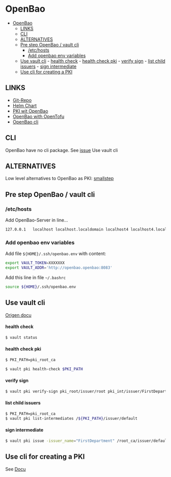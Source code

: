 OpenBao
=======

- [OpenBao](#openbao)
	- [LINKS](#links)
	- [CLI](#cli)
	- [ALTERNATIVES](#alternatives)
	- [Pre step OpenBao / vault cli](#pre-step-openbao--vault-cli)
		- [/etc/hosts](#etchosts)
		- [Add openbao env variables](#add-openbao-env-variables)
	- [Use vault cli](#use-vault-cli)
			- [health check](#health-check)
			- [health check pki](#health-check-pki)
			- [verify sign](#verify-sign)
			- [list child issuers](#list-child-issuers)
			- [sign intermediate](#sign-intermediate)
	- [Use cli for creating a PKI](#use-cli-for-creating-a-pki)


LINKS
-----

- [Git-Repo](https://github.com/openbao)
- [Helm Chart](https://github.com/openbao/openbao-helm/tree/main)
- [PKI wit OpenBao](https://openbao.org/docs/secrets/pki/)
- [OpenBao with OpenTofu](https://opentofu.org/docs/language/state/encryption/#openbao-experimental)
- [OpenBao cli](https://openbao.org/docs/commands/)

CLI
---

OpenBao have no cli package. See [issue](https://github.com/openbao/openbao/issues/162)
Use vault cli


ALTERNATIVES
------------

Low level alternatives to OpenBao as PKI: [smallstep](https://github.com/smallstep/certificates)

Pre step OpenBao / vault cli
----------------------------


### /etc/hosts

Add OpenBao-Server in line...

```bash
127.0.0.1   localhost localhost.localdomain localhost4 localhost4.localdomain4 openbao.openbao
```

### Add openbao env variables

Add file `${HOME}/.ssh/openbao.env` with content:

```bash
export VAULT_TOKEN=XXXXXXX
export VAULT_ADDR='http://openbao.openbao:8083'
```

Add this line in file `~/.bashrc`

```bash
source ${HOME}/.ssh/openbao.env
```

Use vault cli
-------------

[Origen docu](https://developer.hashicorp.com/vault/docs/commands/pki)

#### health check

```bash
$ vault status
```


#### health check pki


```bash
$ PKI_PATH=pki_root_ca

$ vault pki health-check $PKI_PATH
```

#### verify sign

```bash
$ vault pki verify-sign pki_root/issuer/root pki_int/issuer/FirstDepartment
```
#### list child issuers

```bash
$ PKI_PATH=pki_root_ca
$ vault pki list-intermediates /${PKI_PATH}/issuer/default
```

#### sign intermediate

```bash
$ vault pki issue -issuer_name="FirstDepartment" /root_ca/issuer/default /policy_ca_02/ common_name="first-department.example.com"
```

Use cli for creating a PKI
--------------------------

See [Docu](https://developer.hashicorp.com/vault/docs/secrets/pki/quick-start-root-ca)